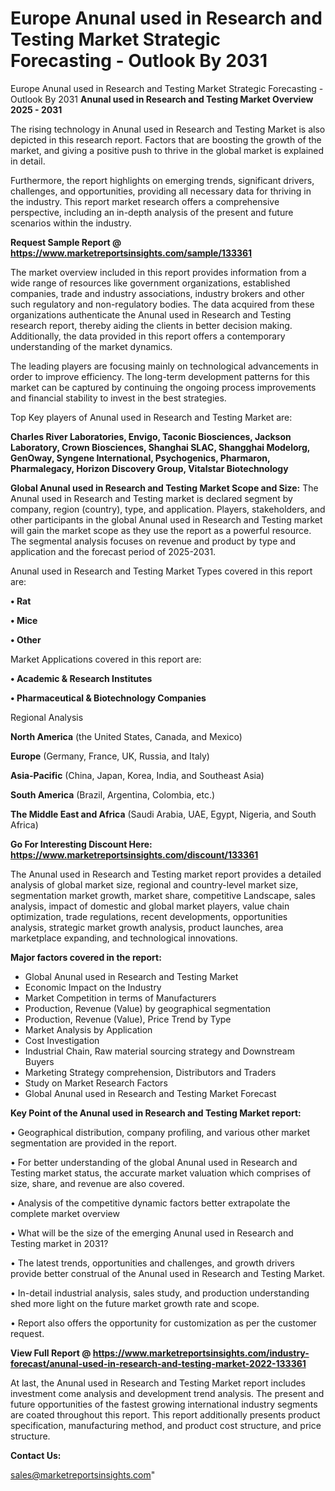 # Europe Anunal used in Research and Testing Market Strategic Forecasting - Outlook By 2031
Europe Anunal used in Research and Testing Market Strategic Forecasting - Outlook By 2031
<Strong> Anunal used in Research and Testing Market Overview 2025 - 2031</strong>

The rising technology in Anunal used in Research and Testing Market is also depicted in this research report. Factors that are boosting the growth of the market, and giving a positive push to thrive in the global market is explained in detail.

Furthermore, the report highlights on emerging trends, significant drivers, challenges, and opportunities, providing all necessary data for thriving in the industry. This report market research offers a comprehensive perspective, including an in-depth analysis of the present and future scenarios within the industry.

<strong>Request Sample Report @ <a href=https://www.marketreportsinsights.com/sample/133361>https://www.marketreportsinsights.com/sample/133361</a></strong>

The market overview included in this report provides information from a wide range of resources like government organizations, established companies, trade and industry associations, industry brokers and other such regulatory and non-regulatory bodies. The data acquired from these organizations authenticate the Anunal used in Research and Testing research report, thereby aiding the clients in better decision making. Additionally, the data provided in this report offers a contemporary understanding of the market dynamics.

The leading players are focusing mainly on technological advancements in order to improve efficiency. The long-term development patterns for this market can be captured by continuing the ongoing process improvements and financial stability to invest in the best strategies.

Top Key players of Anunal used in Research and Testing Market are:

<strong>Charles River Laboratories, Envigo, Taconic Biosciences, Jackson Laboratory, Crown Biosciences, Shanghai SLAC, Shangghai Modelorg, GenOway, Syngene International, Psychogenics, Pharmaron, Pharmalegacy, Horizon Discovery Group, Vitalstar Biotechnology</strong>

<strong><b>Global Anunal used in Research and Testing Market Scope and Size:</b></strong>
The Anunal used in Research and Testing market is declared segment by company, region (country), type, and application. Players, stakeholders, and other participants in the global Anunal used in Research and Testing market will gain the market scope as they use the report as a powerful resource. The segmental analysis focuses on revenue and product by type and application and the forecast period of 2025-2031.

Anunal used in Research and Testing Market Types covered in this report are:

<strong>• Rat

• Mice

• Other</strong>

Market Applications covered in this report are:

<strong>• Academic & Research Institutes

• Pharmaceutical & Biotechnology Companies</strong> 

Regional Analysis

<strong>North America</strong> (the United States, Canada, and Mexico)

<strong>Europe</strong> (Germany, France, UK, Russia, and Italy)

<strong>Asia-Pacific</strong> (China, Japan, Korea, India, and Southeast Asia)

<strong>South America</strong> (Brazil, Argentina, Colombia, etc.)

<strong>The Middle East and Africa</strong> (Saudi Arabia, UAE, Egypt, Nigeria, and South Africa)

<strong>Go For Interesting Discount Here: <a href=https://www.marketreportsinsights.com/discount/133361>https://www.marketreportsinsights.com/discount/133361</a></strong>

The Anunal used in Research and Testing market report provides a detailed analysis of global market size, regional and country-level market size, segmentation market growth, market share, competitive Landscape, sales analysis, impact of domestic and global market players, value chain optimization, trade regulations, recent developments, opportunities analysis, strategic market growth analysis, product launches, area marketplace expanding, and technological innovations.

<strong><b>Major factors covered in the report:</b></strong>
<ul>
  <li>Global Anunal used in Research and Testing Market </li>
  <li>Economic Impact on the Industry</li>
  <li>Market Competition in terms of Manufacturers</li>
  <li>Production, Revenue (Value) by geographical segmentation</li>
  <li>Production, Revenue (Value), Price Trend by Type</li>
  <li>Market Analysis by Application</li>
  <li>Cost Investigation</li>
  <li>Industrial Chain, Raw material sourcing strategy and Downstream Buyers</li>
  <li>Marketing Strategy comprehension, Distributors and Traders</li>
  <li>Study on Market Research Factors</li>
  <li>Global Anunal used in Research and Testing Market Forecast</li>
</ul>

<strong><b>Key Point of the Anunal used in Research and Testing Market report:</b></strong>

• Geographical distribution, company profiling, and various other market segmentation are provided in the report.

• For better understanding of the global Anunal used in Research and Testing market status, the accurate market valuation which comprises of size, share, and revenue are also covered.

• Analysis of the competitive dynamic factors better extrapolate the complete market overview

• What will be the size of the emerging Anunal used in Research and Testing market in 2031?

• The latest trends, opportunities and challenges, and growth drivers provide better construal of the Anunal used in Research and Testing Market.

• In-detail industrial analysis, sales study, and production understanding shed more light on the future market growth rate and scope.

• Report also offers the opportunity for customization as per the customer request.

<strong><b>View Full Report @ <a href=https://www.marketreportsinsights.com/industry-forecast/anunal-used-in-research-and-testing-market-2022-133361>https://www.marketreportsinsights.com/industry-forecast/anunal-used-in-research-and-testing-market-2022-133361</a></b></strong>


At last, the Anunal used in Research and Testing Market report includes investment come analysis and development trend analysis. The present and future opportunities of the fastest growing international industry segments are coated throughout this report. This report additionally presents product specification, manufacturing method, and product cost structure, and price structure.

<strong>Contact Us:</strong>

sales@marketreportsinsights.com"
